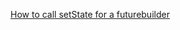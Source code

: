 [How to call setState for a futurebuilder](https://stackoverflow.com/questions/56630590/how-to-call-setstate-for-a-futurebuilder)

